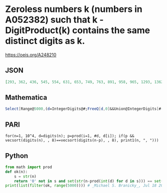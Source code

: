 # Zeroless numbers k \(numbers in A052382\) such that k \- DigitProduct\(k\) contains the same distinct digits as k\.
https://oeis.org/A248210
## JSON
```JSON
[293, 362, 436, 545, 554, 631, 653, 749, 763, 891, 958, 965, 1293, 1362, 1436, 1545, 1554, 1631, 1653, 1749, 1763, 1891, 1958, 1965, 2193, 2331, 2491, 2536, 2556, 2565, 2693, 2917, 2954, 2963, 3162, 3231, 3325, 3382, 3529, 3534, 3635, 3651, 4291, 4515, 4533, 4551, 4634, 4935, 4952, 4971]
```
## Mathematica
```Mathematica
Select[Range@5000,(d=IntegerDigits@#;FreeQ[d,0]&&Union@IntegerDigits[#-Times@@d]==Union@d)&] (* _Giorgos Kalogeropoulos_, Jul 20 2021 *)
```
## PARI
```PARI
for(n=1, 10^4, d=digits(n); p=prod(i=1, #d, d[i]); if(p && vecsort(digits(n), , 8)==vecsort(digits(n-p), , 8), print1(n, ", ")))
```
## Python
```Python
from math import prod
def ok(n):
    s = str(n)
    return '0' not in s and set(str(n-prod(int(d) for d in s))) == set(s)
print(list(filter(ok, range(5000)))) # _Michael S. Branicky_, Jul 18 2021
```
